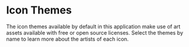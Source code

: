 # Icon Themes

The icon themes available by default in this application make use of art assets available with free or open source licenses. Select the themes by name to learn more about the artists of each icon.
